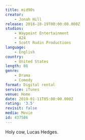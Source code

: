 ```yaml
---
title: mid90s
creator:
    - Jonah Hill
release: 2018-10-19T00:00:00.000Z
studios:
    - Waypoint Entertainment
    - A24
    - Scott Rudin Productions
language:
    - English
country:
    - United States
length: 86
genre:
    - Drama
    - Comedy
format: Digital rental
service: iTunes
venue: Home
date: 2019-01-11T05:00:00.000Z
rating: '3.5'
revisit: false
media: Movie
id: 437586
---
```


Holy cow, Lucas Hedges.
